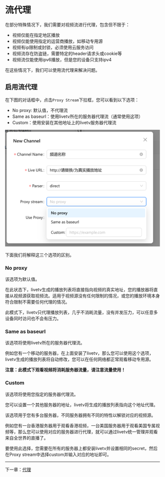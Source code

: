# 流代理

在部分特殊情况下，我们需要对视频流进行代理，包含但不限于：
- 视频仅能在指定地区播放
- 视频仅能使用指定的运营商播放，如移动专用源
- 视频有ip限制或封锁，必须使用云服务访问
- 视频流存在防盗链，需要特定的header请求头或cookie等
- 视频流仅能使用ipv6播放，但是您的设备只支持ipv4

在这些情况下，我们可以使用流代理来解决问题。

## 启用流代理
在下图的对话框中，点击`Proxy Stream`下拉框，您可以看到以下选项：
- No proxy: 默认值，不代理流
- Same as baseurl：使用livetv所在的服务器代理流（通常使用这项）
- Custom：使用安装在其他地址上的livetv服务器代理流

![tsproxy](images/tsproxy.png)

下面我们将解释这三个选项的区别。
### No proxy
该选项为默认值。

在此状态下，livetv生成的播放列表将直接指向视频的真实地址，您的播放器将直接从视频源获取视频流。适用于视频源没有任何限制的情况，或您的播放环境本身符合限制不需要任何代理的情况。

此模式下，livetv只代理播放列表，几乎不消耗流量，没有并发压力，可以任意多设备同时访问也不会有压力。

### Same as baseurl
该选项将使用livetv所在的服务器代理流。

例如您有一个移动的服务器，在上面安装了livetv，那么您可以使用这个选项，livetv生成的播放列表将自动修改，您可以在任何网络都正常观看移动专用源。

**注意：此模式下观看视频将消耗服务器流量，请注意流量使用！**

### Custom
该选项将使用您指定的服务器代理流。

您可以设置一个其他服务器的地址，livetv将生成的播放列表指向这个地址代理。

该选项用于您有多台服务器，不同服务器拥有不同的特性以解锁对应的视频源。

例如您有一台香港服务器用于观看香港视频，一台美国服务器用于观看美国专属视频等，那么您可以使用对应的服务器进行代理，就可以通过livetv统一管理并观看来自全世界的直播了。

要使用此选择，您需要在所有的服务器上都安装livetv并设置相同的secret，然后在Proxy stream中选择custom并输入对应的地址即可。

----

下一章：[代理](Proxy_cn.md)
